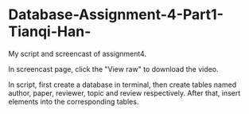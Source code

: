 # Database-Assignment-4-Part1-Tianqi-Han-
My script and screencast of assignment4.

In screencast page, click the "View raw" to download the video.

In script, first create a database in terminal, then create tables named author, paper, reviewer, topic and review respectively. After that, insert elements into the corresponding tables.
